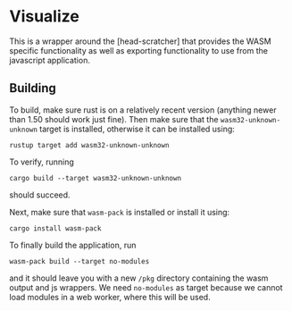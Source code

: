 # Visualize

This is a wrapper around the [head-scratcher] that provides the WASM specific functionality 
as well as exporting functionality to use from the javascript application.

## Building

To build, make sure rust is on a relatively recent version (anything newer than 1.50 should 
work just fine). Then make sure that the `wasm32-unknown-unknown` target is installed, 
otherwise it can be installed using:

```shell
rustup target add wasm32-unknown-unknown
```

To verify, running 

```shell
cargo build --target wasm32-unknown-unknown
```

should succeed.

Next, make sure that `wasm-pack` is installed or install it using:

```shell
cargo install wasm-pack
```

To finally build the application, run

```shell
wasm-pack build --target no-modules
```

and it should leave you with a new `/pkg` directory containing the wasm output and js 
wrappers. We need `no-modules` as target because we cannot load modules in a web worker,
where this will be used.